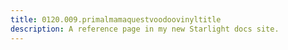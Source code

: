 ```yaml
---
title: 0120.009.primalmamaquestvoodoovinyltitle
description: A reference page in my new Starlight docs site.
---
```

